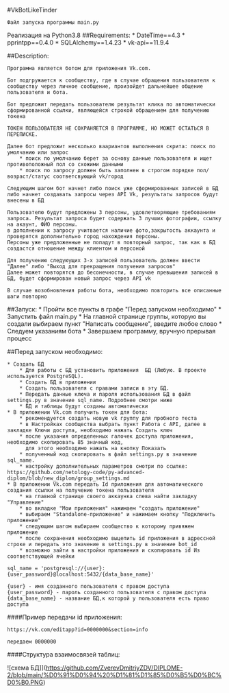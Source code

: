#VkBotLikeTinder
```
Файл запуска программы main.py
``` 
Реализация на Python3.8
##Requirements:
    * DateTime==4.3
    * pprintpp==0.4.0
    * SQLAlchemy==1.4.23
    * vk-api==11.9.4

##Description:
```
Программа является ботом для приложения Vk.com. 

Бот подгружается к сообществу, где в случае обращения пользователя к сообществу через личное сообщение, произойдет дальнейшее общение пользователя и бота.

Бот предложит передать пользователю результат клика по автоматически сформированной ссылки, являющейся строкой обращением для получению токена

ТОКЕН ПОЛЬЗОВАТЕЛЯ НЕ СОХРАНЯЕТСЯ В ПРОГРАММЕ, НО МОЖЕТ ОСТАТЬСЯ В ПЕРЕПИСКЕ.

Далее бот предложит несколько ваариантов выполнения скрита: поиск по умолчанию или запрос
    * поиск по умолчанию берет за основу данные пользователя и ищет противоположный пол со схожими данными
    * поиск по запросу должен быть заполнен в строгом порядке пол/возраст/статус соответсвующий vk/город
    
Следующим шагом бот начнет либо поиск уже сформированных записей в БД либо начнет создавать запросы через API Vk, результаты запросов будут внесены в БД

Пользователю будут предложены 3 персоны, удовлетворяющие требованиям запроса. Результат запроса будет содержать 3 лучших фотографии, ссылку на акаунт, ФИО персоны.
в дополнении к запросу учитвается наличие фото,закрытость аккаунта и проверятся дополнительно город нахождения персоны.
Персоны уже предложенные не попадут в повторный запрос, так как в БД создастся отношение между клиентом и персоной

Для получению следуюущих 3-х записей пользователь должен ввести "Далее" либо "Выход для прекращения получения запросов"
Далее может повторятся до бесонечности, в случае превышения записей в БД, будет сформирован новый запрос через API vk

В случае возобновления работы бота, необходимо повторить все описанные шаги повторно
```
##Запуск:
    * Пройти все пункты в графе "Перед запуском необходимо"
    * Запустить файл main.py
    * На главной странице группы, которую вы создали выбираем пункт "Написать сообщение", введите любое слово
    * Следуем указаниям бота
    * Завершаем программу, вручную прерывая процесс    


##Перед запуском необходимо:

    * Создать БД
        * Для работы с БД установить приложения  БД (Любую. В проекте используется PostgreSQL).
        * Создать БД в приложении
        * Создать пользователя с правами записи в эту БД.
        * Передать данные ключа и пароля использования БД в файл settings.py в значение sql_name. Подробнее смотри ниже
        * БД и таблицы будут созданы автоматически
    * В приложении Vk.com получить токен для бота:
        * рекомендуется создать новую vk группу для пробного теста
        * в Настройках сообщества выбрать пункт Работа с API, далее в закладке Ключи доступа, необходимо нажать Создать ключ
        * после указания определенных галочек доступа приложения, необходимо скопировать 85 значный код, 
          для этого необходимо нажать на кнопку Показать
        * полученный код скопировать в файл settings.py в значение sql_name.
        * настройку дополнительных параметров смотри по ссылке: https://github.com/netology-code/py-advanced-diplom/blob/new_diplom/group_settings.md
    * В приложении Vk.com передать Id приложения для автоматического создания ссылки на получение токена пользователя
        * на главной странице своего аккаунка слева найти закладку "Управление"
        * во вкладке "Мои приложения" нажимаем "создать приложение"
        * выбираем "Standalone-приложение" и нажимаем кнопку "Подключить приложение"
        * следующим шагом выбираем сообщество к которому привяжем приложение
        * после сохранения необходимо выцепить id приложения в адрессной строке и передать это значение в settings.py в значение bot_id
        * возможно зайти в настройки приложения и скопировать id Из соответствующей ячейки
```shell
sql_name = 'postgresql://{user}:{user_password}@localhost:5432/{data_base_name}'

{user} - имя созданного пользователя с правом доступа
{user_password} - пароль созданного пользователя с правом доступа
{data_base_name} - название БД,к которой у пользователя есть право доступа
```
####Пример передачи id приложения:
```shell
https://vk.com/editapp?id=0000000&section=info

передаем 0000000

```
####Структура взаимосвязей таблиц:

![схема БД]](https://github.com/ZverevDmitriyZDV/DIPLOME-2/blob/main/%D0%91%D0%94%20%D1%81%D1%85%D0%B5%D0%BC%D0%B0.PNG)




